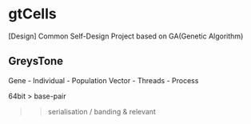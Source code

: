 # gtCells
[Design] Common Self-Design Project based on GA(Genetic Algorithm)

## GreysTone
Gene - Individual - Population
Vector - Threads - Process

64bit > base-pair
>> serialisation / banding & relevant
